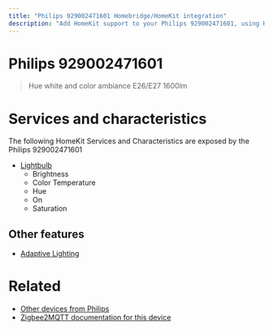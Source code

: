 ```yaml
---
title: "Philips 929002471601 Homebridge/HomeKit integration"
description: "Add HomeKit support to your Philips 929002471601, using Homebridge, Zigbee2MQTT and homebridge-z2m."
---
```

<!---
This file has been GENERATED using src/docgen/docgen.ts
DO NOT EDIT THIS FILE MANUALLY!
-->
# Philips 929002471601
> Hue white and color ambiance E26/E27 1600lm


# Services and characteristics
The following HomeKit Services and Characteristics are exposed by
the Philips 929002471601

* [Lightbulb](../../light.md)
  * Brightness
  * Color Temperature
  * Hue
  * On
  * Saturation


## Other features
* [Adaptive Lighting](../../light.md)


# Related
* [Other devices from Philips](../index.md#philips)
* [Zigbee2MQTT documentation for this device](https://www.zigbee2mqtt.io/devices/929002471601.html)